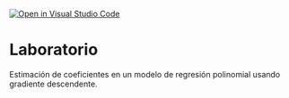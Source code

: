 [![Open in Visual Studio Code](https://classroom.github.com/assets/open-in-vscode-718a45dd9cf7e7f842a935f5ebbe5719a5e09af4491e668f4dbf3b35d5cca122.svg)](https://classroom.github.com/online_ide?assignment_repo_id=12517371&assignment_repo_type=AssignmentRepo)
# Laboratorio

Estimación de coeficientes en un modelo de regresión polinomial usando gradiente descendente.
